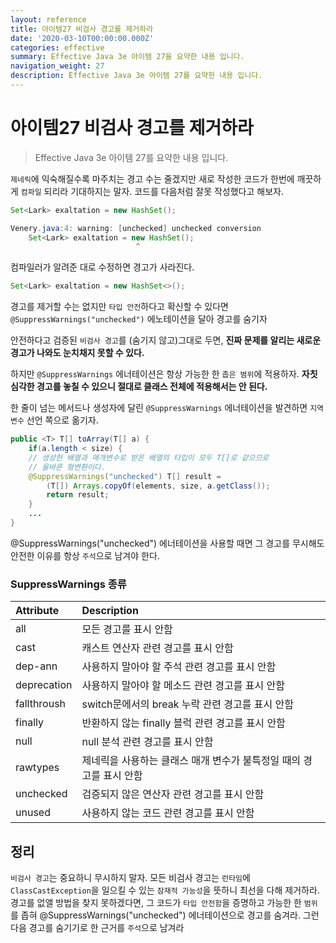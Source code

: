 ```yaml
---
layout: reference
title: 아이템27 비검사 경고를 제거하라
date: '2020-03-10T00:00:00.000Z'
categories: effective
summary: Effective Java 3e 아이템 27을 요약한 내용 입니다.
navigation_weight: 27
description: Effective Java 3e 아이템 27를 요약한 내용 입니다.
---
```


# 아이템27 비검사 경고를 제거하라

> Effective Java 3e 아이템 27를 요약한 내용 입니다.

`제네릭`에 익숙해질수록 마주치는 경고 수는 줄겠지만 새로 작성한 코드가 한번에 깨끗하게 `컴파일` 되리라 기대하지는 말자. 코드를 다음처럼 잘못 작성했다고 해보자.

```java
Set<Lark> exaltation = new HashSet();

Venery.java:4: warning: [unchecked] unchecked conversion
    Set<Lark> exaltation = new HashSet();
                            ^
```

컴파일러가 알려준 대로 수정하면 경고가 사라진다.

```java
Set<Lark> exaltation = new HashSet<>();
```

경고를 제거할 수는 없지만 `타입 안전`하다고 확신할 수 있다면 `@SuppressWarnings("unchecked")` 에노테이션을 달아 경고를 숨기자

안전하다고 검증된 `비검사 경고`를 \(숨기지 않고\)그대로 두면, **진짜 문제를 알리는 새로운 경고가 나와도 눈치채지 못할 수 있다.**

하지만 `@SuppressWarnings` 에너테이션은 항상 가능한 한 `좁은 범위`에 적용하자. **자칫 심각한 경고를 놓칠 수 있으니 절대로 클래스 전체에 적용해서는 안 된다.**

한 줄이 넘는 메서드나 생성자에 달린 `@SuppressWarnings` 에너테이션을 발견하면 `지역 변수` 선언 쪽으로 옮기자.

```java
public <T> T[] toArray(T[] a) {
    if(a.length < size) {
    // 생성한 배열과 매개변수로 받은 배열의 타입이 모두 T[]로 같으므로
    // 올바른 형변환이다.
    @SuppressWarnings("unchecked") T[] result =
        (T[]) Arrays.copyOf(elements, size, a.getClass());
        return result;
    }
    ...
}
```

@SuppressWarnings\("unchecked"\) 에너테이션을 사용할 때면 그 경고를 무시해도 안전한 이유를 항상 `주석`으로 남겨야 한다.

### SuppressWarnings 종류

| Attribute | Description |
| :--- | :--- |
| all | 모든 경고를 표시 안함 |
| cast | 캐스트 연산자 관련 경고를 표시 안함 |
| dep-ann | 사용하지 말아야 할 주석 관련 경고를 표시 안함 |
| deprecation | 사용하지 말아야 할 메소드 관련 경고를 표시 안함 |
| fallthroush | switch문에서의 break 누락 관련 경고를 표시 안함 |
| finally | 반환하지 않는 finally 블럭 관련 경고를 표시 안함 |
| null | null 분석 관련 경고를 표시 안함 |
| rawtypes | 제네릭을 사용하는 클래스 매개 변수가 불특정일 때의 경고를 표시 안함 |
| unchecked | 검증되지 않은 연산자 관련 경고를 표시 안함 |
| unused | 사용하지 않는 코드 관련 경고를 표시 안함 |

## 정리

`비검사 경고`는 중요하니 무시하지 말자. 모든 비검사 경고는 `런타임`에 `ClassCastException`을 일으킬 수 있는 `잠재적 가능성`을 뜻하니 최선을 다해 제거하라. 경고를 없앨 방법을 찾지 못하겠다면, 그 코드가 `타입 안전함`을 증명하고 가능한 한 `범위`를 좁혀 @SuppressWarnings\("unchecked"\) 에너테이션으로 경고를 숨겨라. 그런 다음 경고를 숨기기로 한 근거를 `주석`으로 남겨라

